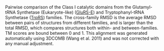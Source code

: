 Pairwise comparison of the Class I catalytic domains from the Glutamyl-tRNA Synthetase (Eukaryote-like) (<a href='/class1/glu3'>GluRS-E</a>) and Tryptophanyl-tRNA Synthetase (<a href='/class1/trp'>TrpRS</a>) families. 
	The cross-family RMSD is the average RMSD between pairs of structures from different families, and is
	 larger than the total RMSD, which compares structures both within- and between-families. TM scores are bound between 0 and 1. 
	 This alignment was generated automatically using 3DCOMB (Wang et al. 2011) and was not corrected with any manual adjustment.
